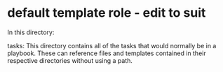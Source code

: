 # default template role  - edit to suit
In this directory:
             
tasks:       This directory contains all of the tasks that would normally be in 
             a playbook. 
             These can reference files and templates contained in their 
             respective directories without using a path.
